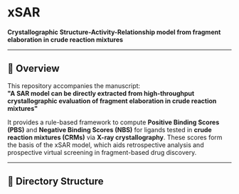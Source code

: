 # xSAR

**Crystallographic Structure-Activity-Relationship model from fragment elaboration in crude reaction mixtures**

---

## 🧬 Overview

This repository accompanies the manuscript:  
**"A SAR model can be directly extracted from high-throughput crystallographic evaluation of fragment elaboration in crude reaction mixtures"**

It provides a rule-based framework to compute **Positive Binding Scores (PBS)** and **Negative Binding Scores (NBS)** for ligands tested in **crude reaction mixtures (CRMs)** via **X-ray crystallography**. These scores form the basis of the xSAR model, which aids retrospective analysis and prospective virtual screening in fragment-based drug discovery.

---

## 📁 Directory Structure

